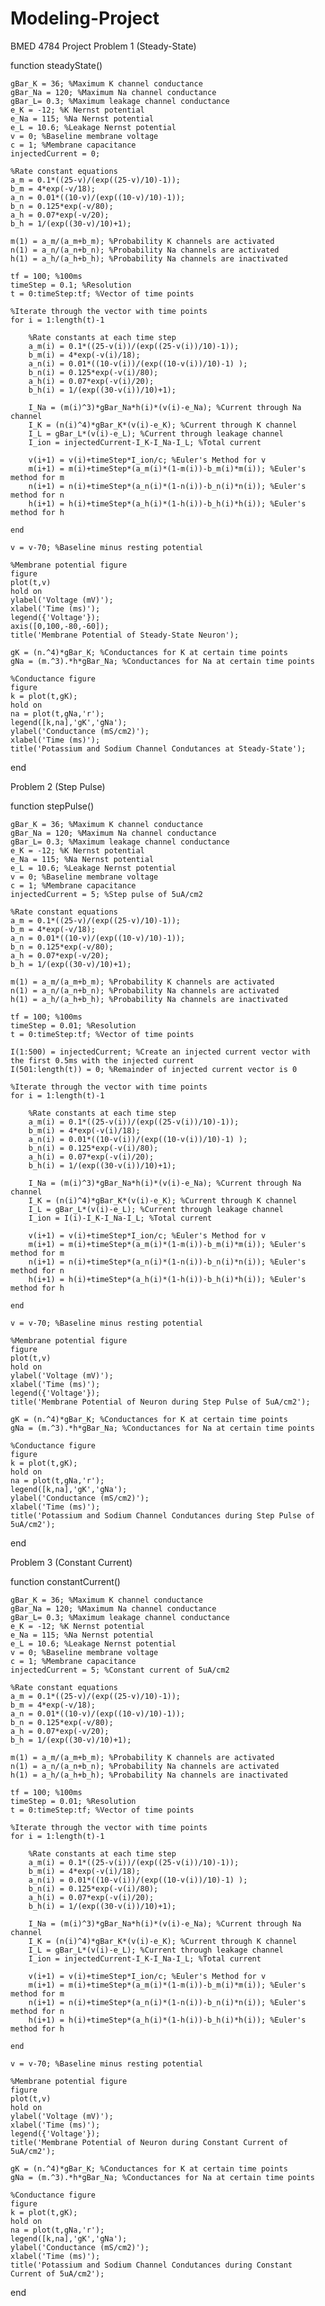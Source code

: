 Modeling-Project
====================

BMED 4784 Project
Problem 1 (Steady-State)

function steadyState()
    
    gBar_K = 36; %Maximum K channel conductance
    gBar_Na = 120; %Maximum Na channel conductance
    gBar_L= 0.3; %Maximum leakage channel conductance
    e_K = -12; %K Nernst potential
    e_Na = 115; %Na Nernst potential
    e_L = 10.6; %Leakage Nernst potential
    v = 0; %Baseline membrane voltage
    c = 1; %Membrane capacitance
    injectedCurrent = 0;
    
    %Rate constant equations
    a_m = 0.1*((25-v)/(exp((25-v)/10)-1)); 
    b_m = 4*exp(-v/18);
    a_n = 0.01*((10-v)/(exp((10-v)/10)-1));
    b_n = 0.125*exp(-v/80);
    a_h = 0.07*exp(-v/20);
    b_h = 1/(exp((30-v)/10)+1);

    m(1) = a_m/(a_m+b_m); %Probability K channels are activated
    n(1) = a_n/(a_n+b_n); %Probability Na channels are activated
    h(1) = a_h/(a_h+b_h); %Probability Na channels are inactivated

    tf = 100; %100ms 
    timeStep = 0.1; %Resolution
    t = 0:timeStep:tf; %Vector of time points
   
    %Iterate through the vector with time points
    for i = 1:length(t)-1
   
        %Rate constants at each time step
        a_m(i) = 0.1*((25-v(i))/(exp((25-v(i))/10)-1));
        b_m(i) = 4*exp(-v(i)/18);
        a_n(i) = 0.01*((10-v(i))/(exp((10-v(i))/10)-1) );
        b_n(i) = 0.125*exp(-v(i)/80);
        a_h(i) = 0.07*exp(-v(i)/20);
        b_h(i) = 1/(exp((30-v(i))/10)+1);
   
        I_Na = (m(i)^3)*gBar_Na*h(i)*(v(i)-e_Na); %Current through Na channel
        I_K = (n(i)^4)*gBar_K*(v(i)-e_K); %Current through K channel
        I_L = gBar_L*(v(i)-e_L); %Current through leakage channel
        I_ion = injectedCurrent-I_K-I_Na-I_L; %Total current
   
        v(i+1) = v(i)+timeStep*I_ion/c; %Euler's Method for v
        m(i+1) = m(i)+timeStep*(a_m(i)*(1-m(i))-b_m(i)*m(i)); %Euler's method for m
        n(i+1) = n(i)+timeStep*(a_n(i)*(1-n(i))-b_n(i)*n(i)); %Euler's method for n
        h(i+1) = h(i)+timeStep*(a_h(i)*(1-h(i))-b_h(i)*h(i)); %Euler's method for h
    
    end
    
    v = v-70; %Baseline minus resting potential

    %Membrane potential figure
    figure
    plot(t,v)
    hold on
    ylabel('Voltage (mV)');
    xlabel('Time (ms)');
    legend({'Voltage'});
    axis([0,100,-80,-60]);
    title('Membrane Potential of Steady-State Neuron');
    
    gK = (n.^4)*gBar_K; %Conductances for K at certain time points
    gNa = (m.^3).*h*gBar_Na; %Conductances for Na at certain time points
    
    %Conductance figure
    figure
    k = plot(t,gK);
    hold on
    na = plot(t,gNa,'r');
    legend([k,na],'gK','gNa');
    ylabel('Conductance (mS/cm2)');
    xlabel('Time (ms)');
    title('Potassium and Sodium Channel Condutances at Steady-State');
end

Problem 2 (Step Pulse)

function stepPulse()
    
    gBar_K = 36; %Maximum K channel conductance
    gBar_Na = 120; %Maximum Na channel conductance
    gBar_L= 0.3; %Maximum leakage channel conductance
    e_K = -12; %K Nernst potential
    e_Na = 115; %Na Nernst potential
    e_L = 10.6; %Leakage Nernst potential
    v = 0; %Baseline membrane voltage
    c = 1; %Membrane capacitance
    injectedCurrent = 5; %Step pulse of 5uA/cm2
    
    %Rate constant equations
    a_m = 0.1*((25-v)/(exp((25-v)/10)-1));
    b_m = 4*exp(-v/18);
    a_n = 0.01*((10-v)/(exp((10-v)/10)-1));
    b_n = 0.125*exp(-v/80);
    a_h = 0.07*exp(-v/20);
    b_h = 1/(exp((30-v)/10)+1);

    m(1) = a_m/(a_m+b_m); %Probability K channels are activated
    n(1) = a_n/(a_n+b_n); %Probability Na channels are activated
    h(1) = a_h/(a_h+b_h); %Probability Na channels are inactivated

    tf = 100; %100ms 
    timeStep = 0.01; %Resolution
    t = 0:timeStep:tf; %Vector of time points
    
    I(1:500) = injectedCurrent; %Create an injected current vector with the first 0.5ms with the injected current
    I(501:length(t)) = 0; %Remainder of injected current vector is 0
   
    %Iterate through the vector with time points
    for i = 1:length(t)-1
   
        %Rate constants at each time step
        a_m(i) = 0.1*((25-v(i))/(exp((25-v(i))/10)-1));
        b_m(i) = 4*exp(-v(i)/18);
        a_n(i) = 0.01*((10-v(i))/(exp((10-v(i))/10)-1) );
        b_n(i) = 0.125*exp(-v(i)/80);
        a_h(i) = 0.07*exp(-v(i)/20);
        b_h(i) = 1/(exp((30-v(i))/10)+1);
   
        I_Na = (m(i)^3)*gBar_Na*h(i)*(v(i)-e_Na); %Current through Na channel
        I_K = (n(i)^4)*gBar_K*(v(i)-e_K); %Current through K channel
        I_L = gBar_L*(v(i)-e_L); %Current through leakage channel
        I_ion = I(i)-I_K-I_Na-I_L; %Total current
   
        v(i+1) = v(i)+timeStep*I_ion/c; %Euler's Method for v
        m(i+1) = m(i)+timeStep*(a_m(i)*(1-m(i))-b_m(i)*m(i)); %Euler's method for m
        n(i+1) = n(i)+timeStep*(a_n(i)*(1-n(i))-b_n(i)*n(i)); %Euler's method for n
        h(i+1) = h(i)+timeStep*(a_h(i)*(1-h(i))-b_h(i)*h(i)); %Euler's method for h
    
    end
    
    v = v-70; %Baseline minus resting potential

    %Membrane potential figure
    figure
    plot(t,v)
    hold on
    ylabel('Voltage (mV)');
    xlabel('Time (ms)');
    legend({'Voltage'});
    title('Membrane Potential of Neuron during Step Pulse of 5uA/cm2');
    
    gK = (n.^4)*gBar_K; %Conductances for K at certain time points
    gNa = (m.^3).*h*gBar_Na; %Conductances for Na at certain time points
    
    %Conductance figure
    figure
    k = plot(t,gK);
    hold on
    na = plot(t,gNa,'r');
    legend([k,na],'gK','gNa');
    ylabel('Conductance (mS/cm2)');
    xlabel('Time (ms)');
    title('Potassium and Sodium Channel Condutances during Step Pulse of 5uA/cm2');
end

Problem 3 (Constant Current)

function constantCurrent()
    
    gBar_K = 36; %Maximum K channel conductance
    gBar_Na = 120; %Maximum Na channel conductance
    gBar_L= 0.3; %Maximum leakage channel conductance
    e_K = -12; %K Nernst potential
    e_Na = 115; %Na Nernst potential
    e_L = 10.6; %Leakage Nernst potential
    v = 0; %Baseline membrane voltage
    c = 1; %Membrane capacitance
    injectedCurrent = 5; %Constant current of 5uA/cm2
    
    %Rate constant equations
    a_m = 0.1*((25-v)/(exp((25-v)/10)-1)); 
    b_m = 4*exp(-v/18);
    a_n = 0.01*((10-v)/(exp((10-v)/10)-1));
    b_n = 0.125*exp(-v/80);
    a_h = 0.07*exp(-v/20);
    b_h = 1/(exp((30-v)/10)+1);

    m(1) = a_m/(a_m+b_m); %Probability K channels are activated
    n(1) = a_n/(a_n+b_n); %Probability Na channels are activated
    h(1) = a_h/(a_h+b_h); %Probability Na channels are inactivated

    tf = 100; %100ms 
    timeStep = 0.01; %Resolution
    t = 0:timeStep:tf; %Vector of time points
   
    %Iterate through the vector with time points
    for i = 1:length(t)-1
   
        %Rate constants at each time step
        a_m(i) = 0.1*((25-v(i))/(exp((25-v(i))/10)-1));
        b_m(i) = 4*exp(-v(i)/18);
        a_n(i) = 0.01*((10-v(i))/(exp((10-v(i))/10)-1) );
        b_n(i) = 0.125*exp(-v(i)/80);
        a_h(i) = 0.07*exp(-v(i)/20);
        b_h(i) = 1/(exp((30-v(i))/10)+1);
   
        I_Na = (m(i)^3)*gBar_Na*h(i)*(v(i)-e_Na); %Current through Na channel
        I_K = (n(i)^4)*gBar_K*(v(i)-e_K); %Current through K channel
        I_L = gBar_L*(v(i)-e_L); %Current through leakage channel
        I_ion = injectedCurrent-I_K-I_Na-I_L; %Total current
   
        v(i+1) = v(i)+timeStep*I_ion/c; %Euler's Method for v
        m(i+1) = m(i)+timeStep*(a_m(i)*(1-m(i))-b_m(i)*m(i)); %Euler's method for m
        n(i+1) = n(i)+timeStep*(a_n(i)*(1-n(i))-b_n(i)*n(i)); %Euler's method for n
        h(i+1) = h(i)+timeStep*(a_h(i)*(1-h(i))-b_h(i)*h(i)); %Euler's method for h
    
    end
    
    v = v-70; %Baseline minus resting potential

    %Membrane potential figure
    figure
    plot(t,v)
    hold on
    ylabel('Voltage (mV)');
    xlabel('Time (ms)');
    legend({'Voltage'});
    title('Membrane Potential of Neuron during Constant Current of 5uA/cm2');
   
    gK = (n.^4)*gBar_K; %Conductances for K at certain time points
    gNa = (m.^3).*h*gBar_Na; %Conductances for Na at certain time points
    
    %Conductance figure
    figure
    k = plot(t,gK);
    hold on
    na = plot(t,gNa,'r');
    legend([k,na],'gK','gNa');
    ylabel('Conductance (mS/cm2)');
    xlabel('Time (ms)');
    title('Potassium and Sodium Channel Condutances during Constant Current of 5uA/cm2');
end

